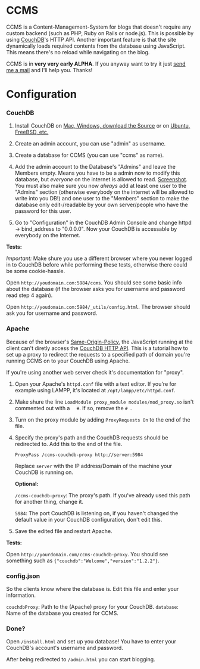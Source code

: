 # CCMS

CCMS is a Content-Management-System for blogs that doesn't require any custom backend (such as PHP, Ruby on Rails or node.js). This is possible by using [CouchDB](http://couchdb.apache.org)'s HTTP API. Another important feature is that the site dynamically loads required contents from the database using JavaScript. This means there's no reload while navigating on the blog.
	
CCMS is in **very very early ALPHA**. If you anyway want to try it just [send me a mail](mailto:luis@luisgerhorst.de) and I'll help you. Thanks!

# Configuration

### CouchDB

1. Install CouchDB on [Mac, Windows, download the Source](http://couchdb.apache.org/#download) or on [Ubuntu, FreeBSD, etc.](http://wiki.apache.org/couchdb/Installation)

2. Create an admin account, you can use "admin" as username.

3. Create a database for CCMS (you can use "ccms" as name).

4. Add the admin account to the Database's "Admins" and leave the Members empty. Means you have to be a admin now to modify this database, but *everyone* on the internet is allowed to read. [Screenshot](http://cl.ly/O7SK). You must also make sure you now *always* add at least one user to the "Admins" section (otherwise everybody on the internet will be allowed to write into you DB!) and one user to the "Members" section to make the database only edit-/readable by your own server/people who have the password for this user.

5. Go to "Configuration" in the CouchDB Admin Console and change httpd -> bind_address to "0.0.0.0". Now your CouchDB is accessable by everybody on the Internet.

**Tests:**

*Important:* Make shure you use a different browser where you never logged in to CouchDB before while performing these tests, otherwise there could be some cookie-hassle.

Open `http://youdomain.com:5984/ccms`. You should see some basic info about the database (if the browser asks you for username and password read step 4 again).

Open `http://youdomain.com:5984/_utils/config.html`. The browser should ask you for username and password.

### Apache

Because of the browser's [Same-Origin-Policy](http://de.wikipedia.org/wiki/Same-Origin-Policy), the JavaScript running at the client can't diretly access the [CouchDB HTTP API](http://wiki.apache.org/couchdb/HTTP_Document_API). This is a tutorial how to set up a proxy to redirect the requests to a specified path of domain you're running CCMS on to your CouchDB using Apache.

If you're using another web server check it's documentation for "proxy".

1. Open your Apache's `httpd.conf` file with a text editor. If you're for example using LAMPP, it's located at `/opt/lampp/etc/httpd.conf`.

2. Make shure the line `LoadModule proxy_module modules/mod_proxy.so` isn't commented out with a `	#`. If so, remove the `# `.

3. Turn on the proxy module by adding `ProxyRequests On` to the end of the file.

4. Specify the proxy's path and the CouchDB requests should be redirected to. Add this to the end of the file.

	```
	ProxyPass /ccms-couchdb-proxy http://server:5984
	```

	Replace `server` with the IP address/Domain of the machine your CouchDB is running on.

	**Optional:**

	`/ccms-couchdb-proxy`: The proxy's path. If you've already used this path for another thing, change it.

	`5984`: The port CouchDB is listening on, if you haven't changed the default value in your CouchDB configuration, don't edit this.

5. Save the edited file and restart Apache.

**Tests:**

Open `http://yourdomain.com/ccms-couchdb-proxy`. You should see something such as `{"couchdb":"Welcome","version":"1.2.2"}`.

### config.json

So the clients know where the database is. Edit this file and enter your information.

`couchdbProxy`: Path to the (Apache) proxy for your CouchDB.
`database`: Name of the database you created for CCMS.

### Done?

Open `/install.html` and set up you database! You have to enter your CouchDB's account's username and password.

After being redirected to `/admin.html` you can start blogging.